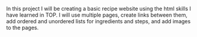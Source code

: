 In this project I will be creating a basic recipe website using the html skills I have learned in TOP. I will use multiple pages, create links between them, add ordered and unordered lists for ingredients and steps, and add images to the pages.